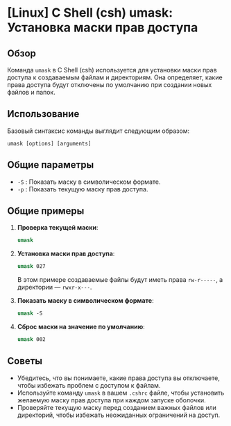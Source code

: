 # [Linux] C Shell (csh) umask: Установка маски прав доступа

## Обзор
Команда `umask` в C Shell (csh) используется для установки маски прав доступа к создаваемым файлам и директориям. Она определяет, какие права доступа будут отключены по умолчанию при создании новых файлов и папок.

## Использование
Базовый синтаксис команды выглядит следующим образом:

```
umask [options] [arguments]
```

## Общие параметры
- `-S` : Показать маску в символическом формате.
- `-p` : Показать текущую маску прав доступа.

## Общие примеры
1. **Проверка текущей маски**:
   ```csh
   umask
   ```

2. **Установка маски прав доступа**:
   ```csh
   umask 027
   ```
   В этом примере создаваемые файлы будут иметь права `rw-r-----`, а директории — `rwxr-x---`.

3. **Показать маску в символическом формате**:
   ```csh
   umask -S
   ```

4. **Сброс маски на значение по умолчанию**:
   ```csh
   umask 002
   ```

## Советы
- Убедитесь, что вы понимаете, какие права доступа вы отключаете, чтобы избежать проблем с доступом к файлам.
- Используйте команду `umask` в вашем `.cshrc` файле, чтобы установить желаемую маску прав доступа при каждом запуске оболочки.
- Проверяйте текущую маску перед созданием важных файлов или директорий, чтобы избежать неожиданных ограничений на доступ.